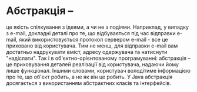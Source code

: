 # Абстракція – 
це якість спілкування з ідеями, а чи не з подіями. Наприклад, у випадку з e-mail, докладні деталі про те, що відбувається під час відправки e-mail, який використовується протокол сервером e-mail - все це приховано від користувача. Тим не менш, для відправки e-mail вам достатньо надрукувати вміст, адресу одержувача та натиснути "надіслати".
Так і в об'єктно-орієнтованому програмуванні: абстракція – це приховування деталей реалізації від користувача, надаючи йому лише функціонал. Іншими словами, користувач володітиме інформацією про те, що об'єкт робить, а не як він це робить.
У Java абстракція досягається з використанням абстрактних класів та інтерфейсів.